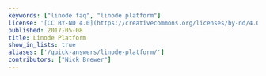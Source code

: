 ```yaml
---
keywords: ["linode faq", "linode platform"]
license: '[CC BY-ND 4.0](https://creativecommons.org/licenses/by-nd/4.0)'
published: 2017-05-08
title: Linode Platform
show_in_lists: true
aliases: ['/quick-answers/linode-platform/']
contributors: ["Nick Brewer"]
---
```

